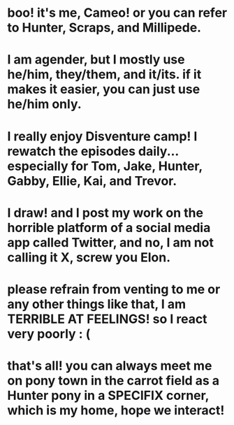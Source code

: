 # boo! it's me, Cameo! or you can refer to Hunter, Scraps, and Millipede.
# I am agender, but I mostly use he/him, they/them, and it/its. if it makes it easier, you can just use he/him only.
# I really enjoy Disventure camp! I rewatch the episodes daily... especially for Tom, Jake, Hunter, Gabby, Ellie, Kai, and Trevor.
# I draw! and I post my work on the horrible platform of a social media app called Twitter, and no, I am not calling it X, screw you Elon.
# please refrain from venting to me or any other things like that, I am TERRIBLE AT FEELINGS! so I react very poorly : (
# that's all! you can always meet me on pony town in the carrot field as a Hunter pony in a SPECIFIX corner, which is my home, hope we interact!

